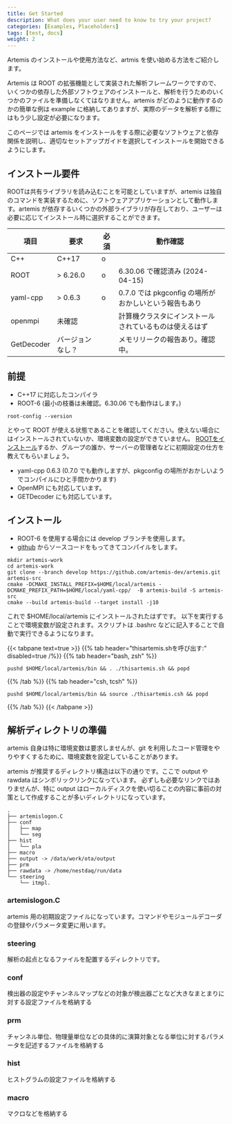 ```yaml
---
title: Get Started
description: What does your user need to know to try your project?
categories: [Examples, Placeholders]
tags: [test, docs]
weight: 2
---
```


Artemis のインストールや使用方法など、artmis を使い始める方法をご紹介します。

Artemis は ROOT の拡張機能として実装された解析フレームワークですので、いくつかの依存した外部ソフトウェアのインストールと、解析を行うためのいくつかのファイルを準備しなくてはなりません。artemis がどのように動作するのかの簡単な例は example に格納してありますが、実際のデータを解析する際にはもう少し設定が必要になります。

このページでは artemis をインストールをする際に必要なソフトウェアと依存関係を説明し、適切なセットアップガイドを選択してインストールを開始できるようにします。

## インストール要件

ROOTは共有ライブラリを読み込むことを可能としていますが、artemis は独自のコマンドを実装するために、ソフトウェアアプリケーションとして動作します。artemis が依存するいくつかの外部ライブラリが存在しており、ユーザーは必要に応じてインストール時に選択することができます。

| 項目       | 要求             | 必須 | 動作確認                                               |
| ---------- | ---------------- | ---- | ------------------------------------------------------ |
| C++        | C++17            | o |                                                        |
| ROOT       | > 6.26.0         | o    | 6.30.06 で確認済み (2024-04-15)                        |
| yaml-cpp   | > 0.6.3          | o    | 0.7.0 では pkgconfig の場所がおかしいという報告もあり  |
| openmpi    | 未確認           |      | 計算機クラスタにインストールされているものは使えるはず |
| GetDecoder | バージョンなし？ |      | メモリリークの報告あり。確認中。                       |

## 前提

- C++17 に対応したコンパイラ
- ROOT-6 (最小の枝番は未確認。6.30.06 でも動作はします。)

```
root-config --version
```

とやって ROOT が使える状態であることを確認してください。使えない場合にはインストールされていないか、環境変数の設定ができていません。
[ROOTをインストール](https://root.cern/install/)するか、グループの誰か、サーバーの管理者などに初期設定の仕方を教えてもらいましょう。

- yaml-cpp 0.6.3 (0.7.0 でも動作しますが、pkgconfig の場所がおかしいようでコンパイルにひと手間かかります)
- OpenMPI にも対応しています。
- GETDecoder にも対応しています。

## インストール

- ROOT-6 を使用する場合には develop ブランチを使用します。
- [github](https://github.com/artemis-dev/artemis/tree/develop) からソースコードをもってきてコンパイルをします。

```shell
mkdir artemis-work
cd artemis-work
git clone --branch develop https://github.com/artemis-dev/artemis.git artemis-src
cmake -DCMAKE_INSTALL_PREFIX=$HOME/local/artemis -DCMAKE_PREFIX_PATH=$HOME/local/yaml-cpp/  -B artemis-build -S artemis-src
cmake --build artemis-build --target install -j10
```

これで $HOME/local/artemis にインストールされたはずです。
以下を実行することで環境変数が設定されます。スクリプトは .bashrc などに記入することで自動で実行できるようになります。

{{< tabpane text=true >}}
  {{% tab header="thisartemis.shを呼び出す:" disabled=true /%}}
  {{% tab header="bash, zsh"  %}}

  ```
  pushd $HOME/local/artemis/bin && . ./thisartemis.sh && popd
  ```

  {{% /tab %}}
  {{% tab header="csh, tcsh"  %}}

  ```
  pushd $HOME/local/artemis/bin && source ./thisartemis.csh && popd
  ```

  {{% /tab %}}
{{< /tabpane >}}

## 解析ディレクトリの準備

artemis 自身は特に環境変数は要求しませんが、git を利用したコード管理をやりやすくするために、環境変数を設定していることがあります。

artemis が推奨するディレクトリ構造は以下の通りです。ここで output や rawdata はシンボリックリンクになっています。
必ずしも必要なリンクではありませんが、特に output はローカルディスクを使い切ることの内容に事前の対策として作成することが多いディレクトリになっています。

```
.
├── artemislogon.C
├── conf
│   ├── map
│   └── seg
├── hist
│   └── pla
├── macro
├── output -> /data/work/ota/output
├── prm
├── rawdata -> /home/nestdaq/run/data
└── steering
    └── itmpl.
```

### artemislogon.C

artemis 用の初期設定ファイルになっています。コマンドやモジュールデコーダの登録やパラメータ変更に用います。

### steering

解析の起点となるファイルを配置するディレクトリです。

### conf

検出器の設定やチャンネルマップなどの対象が検出器ごとなど大きなまとまりに対する設定ファイルを格納する

### prm

チャンネル単位、物理量単位などの具体的に演算対象となる単位に対するパラメータを記述するファイルを格納する

### hist

ヒストグラムの設定ファイルを格納する

### macro

マクロなどを格納する
